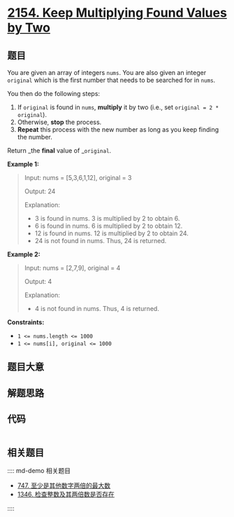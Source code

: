 # [2154. Keep Multiplying Found Values by Two](https://leetcode.com/problems/keep-multiplying-found-values-by-two)

## 题目

You are given an array of integers `nums`. You are also given an integer
`original` which is the first number that needs to be searched for in `nums`.

You then do the following steps:

  1. If `original` is found in `nums`, **multiply** it by two (i.e., set `original = 2 * original`).
  2. Otherwise, **stop** the process.
  3. **Repeat** this process with the new number as long as you keep finding the number.

Return _the **final** value of _`original`.



**Example 1:**

> Input: nums = [5,3,6,1,12], original = 3
> 
> Output: 24
> 
> Explanation: 
> - 3 is found in nums. 3 is multiplied by 2 to obtain 6.
> - 6 is found in nums. 6 is multiplied by 2 to obtain 12.
> - 12 is found in nums. 12 is multiplied by 2 to obtain 24.
> - 24 is not found in nums. Thus, 24 is returned.

**Example 2:**

> Input: nums = [2,7,9], original = 4
> 
> Output: 4
> 
> Explanation:
> - 4 is not found in nums. Thus, 4 is returned.

**Constraints:**

  * `1 <= nums.length <= 1000`
  * `1 <= nums[i], original <= 1000`


## 题目大意

## 解题思路

## 代码

```javascript

```

## 相关题目

:::: md-demo 相关题目
- [747. 至少是其他数字两倍的最大数](https://leetcode.com/problems/largest-number-at-least-twice-of-others)
- [1346. 检查整数及其两倍数是否存在](https://leetcode.com/problems/check-if-n-and-its-double-exist)

::::
